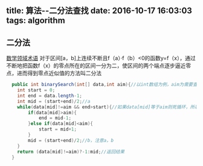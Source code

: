 title: 算法--二分法查找
date: 2016-10-17 16:03:03
tags: algorithm
---

## 二分法

[数学领域术语](http://baike.baidu.com/link?url=TzhiEIwhX5ycN0LxEWtUXaIsRYiv4xVo9CdaDi_TFGVhhCQXbMp4KSW4oPUxMytSN-HeKwa9XyHkS9_e1U6R9COk7rHmRfRW8SQyUCfq6fn2j-QYV0S0qpF9-VhGf0TU)
对于区间[a，b]上连续不断且f（a）·f（b）<0的函数y=f（x），通过不断地把函数f（x）的零点所在的区间一分为二，使区间的两个端点逐步逼近零点，进而得到零点近似值的方法叫二分法

```Java
  public int binarySearch(int[] data,int aim){//以int数组为例，aim为需要查找的数
    int start = 0;
    int end = data.length-1;
    int mid = (start+end)/2;//a
    while(data[mid]!=aim && end>start){//如果data[mid]等于aim则死循环，所以排除
        if(data[mid]>aim){
            end = mid-1;
        }else if(data[mid]<aim){
            start = mid+1;
        }
        mid = (start+end)/2;//b，注意a，b
    }
    return (data[mid]!=aim)?-1:mid;//返回结果
  }
```
